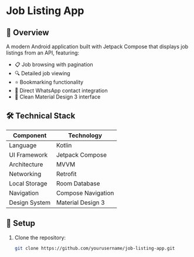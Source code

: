 # Job Listing App

## 📱 Overview
A modern Android application built with Jetpack Compose that displays job listings from an API, featuring:
- 📋 Job browsing with pagination
- 🔍 Detailed job viewing
- ⭐ Bookmarking functionality
- 💬 Direct WhatsApp contact integration
- 🎨 Clean Material Design 3 interface

## 🛠 Technical Stack
| Component          | Technology           |
|--------------------|----------------------|
| Language           | Kotlin               |
| UI Framework       | Jetpack Compose      |
| Architecture       | MVVM                 |
| Networking         | Retrofit             |
| Local Storage      | Room Database        |
| Navigation         | Compose Navigation   |
| Design System      | Material Design 3    |

## 🚀 Setup
1. Clone the repository:
   ```bash
   git clone https://github.com/yourusername/job-listing-app.git
